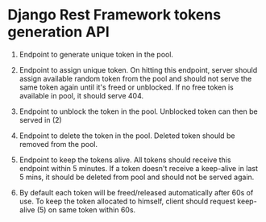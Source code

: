 # Django Rest Framework tokens generation API  
1. Endpoint to generate unique token in the pool.

2. Endpoint to assign unique token. On hitting this endpoint, server should assign available random token from the pool and should not serve the same token again until it's freed or unblocked. If no free token is available in pool, it should serve 404.

3. Endpoint to unblock the token in the pool. Unblocked token can then be served in (2)

4. Endpoint to delete the token in the pool. Deleted token should be removed from the pool.

5. Endpoint to keep the tokens alive. All tokens should receive this endpoint within 5 minutes. If a token doesn't receive a keep-alive in last 5 mins, it should be deleted from pool and should not be served again.

6. By default each token will be freed/released automatically after 60s of use. To keep the token allocated to himself, client should request keep-alive (5) on same token within 60s.


 
